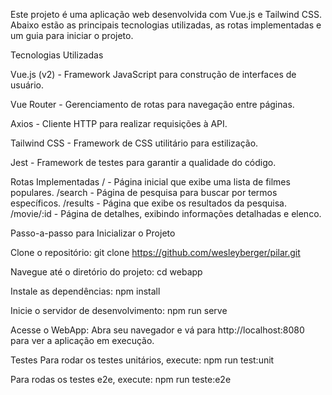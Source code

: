 Este projeto é uma aplicação web desenvolvida com Vue.js e Tailwind CSS. Abaixo estão as principais tecnologias utilizadas, as rotas implementadas e um guia para iniciar o projeto.

Tecnologias Utilizadas


Vue.js (v2) - Framework JavaScript para construção de interfaces de usuário.

Vue Router - Gerenciamento de rotas para navegação entre páginas.

Axios - Cliente HTTP para realizar requisições à API.

Tailwind CSS - Framework de CSS utilitário para estilização.

Jest - Framework de testes para garantir a qualidade do código.


Rotas Implementadas
/ - Página inicial que exibe uma lista de filmes populares. /search - Página de pesquisa para buscar por termos específicos. /results - Página que exibe os resultados da pesquisa. /movie/:id - Página de detalhes, exibindo informações detalhadas e elenco.


Passo-a-passo para Inicializar o Projeto

Clone o repositório: git clone https://github.com/wesleyberger/pilar.git

Navegue até o diretório do projeto: cd webapp

Instale as dependências: npm install

Inicie o servidor de desenvolvimento: npm run serve

Acesse o WebApp: Abra seu navegador e vá para http://localhost:8080 para ver a aplicação em execução.

Testes Para rodar os testes unitários, execute: npm run test:unit

Para rodas os testes e2e, execute: npm run teste:e2e
